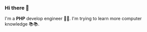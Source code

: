 ### Hi there 👋

I'm a **PHP** develop engineer 🧑‍💻. I'm trying to learn more computer knowledge 📚︎📚︎.

<!--[![Top Langs](https://github-readme-stats.vercel.app/api/top-langs/?username=AtlanticF&layout=compact&theme=vision-friendly-dark)](https://github.com/anuraghazra/github-readme-stats)-->

<!--
**AtlanticF/AtlanticF** is a ✨ _special_ ✨ repository because its `README.md` (this file) appears on your GitHub profile.

Here are some ideas to get you started:

- 🔭 I’m currently working on ...
- 🌱 I’m currently learning ...
- 👯 I’m looking to collaborate on ...
- 🤔 I’m looking for help with ...
- 💬 Ask me about ...
- 📫 How to reach me: ...
- 😄 Pronouns: ...
- ⚡ Fun fact: ...
-->
